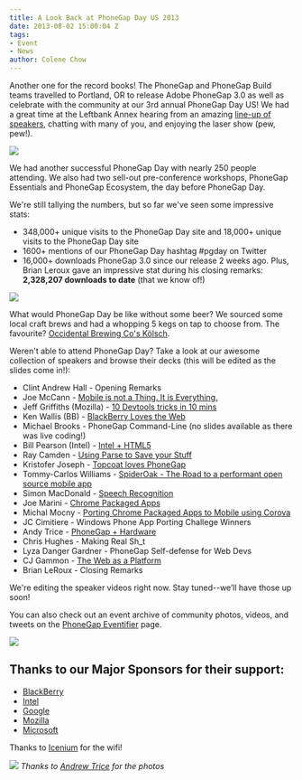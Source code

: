 ```yaml
---
title: A Look Back at PhoneGap Day US 2013
date: 2013-08-02 15:00:04 Z
tags:
- Event
- News
author: Colene Chow
---
```


Another one for the record books! The PhoneGap and PhoneGap Build teams travelled to Portland, OR to release Adobe PhoneGap 3.0 as well as celebrate with the community at our 3rd annual PhoneGap Day US! We had a great time at the Leftbank Annex hearing from an amazing [line-up of speakers](http://pgday.phonegap.com/us2013/#speakers), chatting with many of you, and enjoying the laser show (pew, pew!).

![](/blog/uploads/2013-08/PG-Day-2.jpg)

We had another successful PhoneGap Day with nearly 250 people attending. We also had two sell-out pre-conference workshops, PhoneGap Essentials and PhoneGap Ecosystem, the day before PhoneGap Day.

We're still tallying the numbers, but so far we've seen some impressive stats:

* 348,000+ unique visits to the PhoneGap Day site and 18,000+ unique visits to the PhoneGap Day site
* 1600+ mentions of our PhoneGap Day hashtag #pgday on Twitter
* 16,000+ downloads PhoneGap 3.0 since our release 2 weeks ago. Plus, Brian Leroux gave an impressive stat during his closing remarks: **2,328,207 downloads to date** (that we know of!)

![](/blog/uploads/2013-08/PG-Day-3.jpg)

What would PhoneGap Day be like without some beer?  We sourced some local craft brews and had a whopping 5 kegs on tap to choose from. The favourite? [Occidental Brewing Co's Kölsch](http://www.occidentalbrewing.com/beers.html).

Weren't able to attend PhoneGap Day? Take a look at our awesome collection of speakers and browse their decks (this will be edited as the slides come in!):

* Clint Andrew Hall - Opening Remarks
* Joe McCann - [Mobile is not a Thing. It is Everything.](https://cloudup.com/cgyJMG9E7A4)
* Jeff Griffiths (Mozilla) - [10 Devtools tricks in 10 mins](https://canuckistani.github.io/pgday-slides/)
* Ken Wallis (BB) - [BlackBerry Loves the Web](https://github.com/kwallis/PhoneGapDay2013)
* Michael Brooks - PhoneGap Command-Line (no slides available as there was live coding!)
* Bill Pearson (Intel) - [Intel + HTML5](http://www.slideshare.net/phonegap/phonegap-day)
* Ray Camden - [Using Parse to Save your Stuff](https://phonegap.com/uploads/presentation/PhoneGapParse/preso/short.html)
* Kristofer Joseph - [Topcoat loves PhoneGap](http://kristoferjoseph.com/Topcoat-PhoneGap-Day-2013)
* Tommy-Carlos Williams - [SpiderOak - The Road to a performant open source mobile app](http://devgeeks.org/slides/PGDayUS2013/)
* Simon MacDonald - [Speech Recognition](http://www.slideshare.net/phonegap/phone-gap-dayspeechrecognition)
* Joe Marini - [Chrome Packaged Apps](http://www.slideshare.net/phonegap/phonegap-day-us-2013-chrome-packaged-apps)
* Michal Mocny - [Porting Chrome Packaged Apps to Mobile using Corova](https://docs.google.com/a/nitobi.com/presentation/d/1H8MPv-nB0NrsRiPl4LlPPeB3O3xQKyqlpBls2auYvN8/edit#slide=id.gf3587ab8_0126)
* JC Cimitiere - Windows Phone App Porting Challege Winners
* Andy Trice - [PhoneGap + Hardware](http://www.tricedesigns.com/2013/07/23/phonegap-day-phonegap-hardware)
* Chris Hughes - Making Real Sh_t
* Lyza Danger Gardner - PhoneGap Self-defense for Web Devs
* CJ Gammon - [The Web as a Platform](http://www.slides.cjgammon.com/13-7-phongap-day-2/)
* Brian LeRoux - Closing Remarks

We're editing the speaker videos right now. Stay tuned--we’ll have those up soon!

You can also check out an event archive of community photos, videos, and tweets on the [PhoneGap Eventifier](http://eventifier.co/event/pgday/) page.

![](/blog/uploads/2013-08/tweets.jpg)

## Thanks to our Major Sponsors for their support:

* [BlackBerry](http://blackberry.com)
* [Intel](http://intel.com)
* [Google](http://chrome.com)
* [Mozilla](http://mozilla.org)
* [Microsoft](http://aka.ms/wp8phonegap)

Thanks to [Icenium](http://www.icenium.com/) for the wifi!

![](/blog/uploads/2013-08/PG-Day-1.jpg)
*Thanks to [Andrew Trice](http://tricedesigns.com) for the photos*
